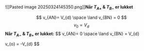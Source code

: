 
![[Pasted image 20250324145350.png]]**Når $T_{A+}$ & $T_{B-}$ er lukket**

$$
v_{AN}= V_{d} \space \land v_{BN} = 0
$$
$$
v_{0} = V_{d}
$$
**Når $T_{A-}$ & $T_{B+}$ er lukket:**
$$
v_{AN}= 0 \space \land v_{BN} = V_{d}

$$
$$
 v_{o} = -V_{d}
$$
